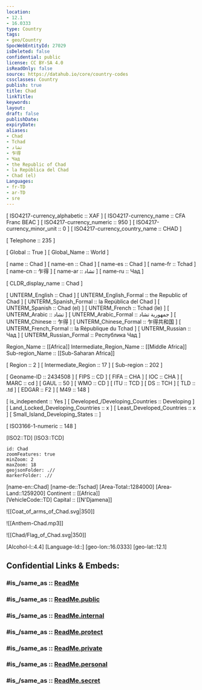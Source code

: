 ```yaml
---
location:
- 12.1
- 16.0333
type: Country
tags:
- geo/Country
SpocWebEntityId: 27029
isDeleted: false
confidential: public
license: CC BY-SA 4.0
isReadOnly: false
source: https://datahub.io/core/country-codes
cssclasses: Country
publish: true
title: Chad
linkTitle: 
keywords: 
layout: 
draft: false
publishDate: 
expiryDate: 
aliases:
- Chad
- Tchad
- تشاد
- 乍得
- Чад
- the Republic of Chad
- la República del Chad
- Chad (el)
Languages:
- fr-TD
- ar-TD
- sre
---
```



[	ISO4217-currency_alphabetic	 :: XAF ] 
[	ISO4217-currency_name	 :: CFA Franc BEAC ] 
[	ISO4217-currency_numeric	 :: 950 ] 
[	ISO4217-currency_minor_unit	 :: 0 ] 
[	ISO4217-currency_country_name	 :: CHAD ] 

[	Telephone	 :: 235 ] 

[	Global	 :: True ] 
[	Global_Name	 :: World ] 

[	name	 :: Chad ] 
[	name-en	 :: Chad ] 
[	name-es	 :: Chad ] 
[	name-fr	 :: Tchad ] 
[	name-cn	 :: 乍得 ] 
[	name-ar	 :: تشاد ] 
[	name-ru	 :: Чад ] 

[	CLDR_display_name	 :: Chad ] 

[	UNTERM_English	 :: Chad ] 
[	UNTERM_English_Formal	 :: the Republic of Chad ] 
[	UNTERM_Spanish_Formal	 :: la República del Chad ] 
[	UNTERM_Spanish	 :: Chad (el) ] 
[	UNTERM_French	 :: Tchad (le) ] 
[	UNTERM_Arabic	 :: تشاد ] 
[	UNTERM_Arabic_Formal	 :: جمهورية تشاد ] 
[	UNTERM_Chinese	 :: 乍得 ] 
[	UNTERM_Chinese_Formal	 :: 乍得共和国 ] 
[	UNTERM_French_Formal	 :: la République du Tchad ] 
[	UNTERM_Russian	 :: Чад ] 
[	UNTERM_Russian_Formal	 :: Республика Чад ] 

Region_Name ::  [[Africa]] 
Intermediate_Region_Name ::  [[Middle Africa]] 
Sub-region_Name ::  [[Sub-Saharan Africa]] 

[	Region	 :: 2 ] 
[	Intermediate_Region	 :: 17 ] 
[	Sub-region	 :: 202 ] 

[	Geoname-ID	 :: 2434508 ] 
[	FIPS	 :: CD ] 
[	FIFA	 :: CHA ] 
[	IOC	 :: CHA ] 
[	MARC	 :: cd ] 
[	GAUL	 :: 50 ] 
[	WMO	 :: CD ] 
[	ITU	 :: TCD ] 
[	DS	 :: TCH ] 
[	TLD	 :: .td ] 
[	EDGAR	 :: F2 ] 
[	M49	 :: 148 ] 

[	is_independent	 :: Yes ] 
[	Developed_/Developing_Countries	 :: Developing ] 
[	Land_Locked_Developing_Countries	 :: x ] 
[	Least_Developed_Countries	 :: x ] 
[	Small_Island_Developing_States	 ::  ] 

[	ISO3166-1-numeric	 :: 148 ] 



[ISO2::TD] 
[ISO3::TCD] 
```leaflet
id: Chad
zoomFeatures: true 
minZoom: 2 
maxZoom: 18
geojsonFolder: .//
markerFolder: .//
```

[name-en::Chad] 
[name-de::Tschad] 
[Area-Total::1284000] 
[Area-Land::1259200] 
Continent :: [[Africa]]  
[VehicleCode::TD] 
Capital :: [[N'Djamena]]  

![[Coat_of_arms_of_Chad.svg|350]] 

![[Anthem-Chad.mp3]] 

![[Chad/Flag_of_Chad.svg|350]] 

[Alcohol-l::4.4] 
[Language-Id::] 
[geo-lon::16.0333] 
[geo-lat::12.1] 


## Confidential Links & Embeds: 

### #is_/same_as :: [ReadMe](/_Standards/Earth/Continent/Africa/Africa~Central/Chad/ReadMe.md) 

### #is_/same_as :: [ReadMe.public](/_public/Earth/Continent/Africa/Africa~Central/Chad/ReadMe.public.md) 

### #is_/same_as :: [ReadMe.internal](/_internal/Earth/Continent/Africa/Africa~Central/Chad/ReadMe.internal.md) 

### #is_/same_as :: [ReadMe.protect](/_protect/Earth/Continent/Africa/Africa~Central/Chad/ReadMe.protect.md) 

### #is_/same_as :: [ReadMe.private](/_private/Earth/Continent/Africa/Africa~Central/Chad/ReadMe.private.md) 

### #is_/same_as :: [ReadMe.personal](/_personal/Earth/Continent/Africa/Africa~Central/Chad/ReadMe.personal.md) 

### #is_/same_as :: [ReadMe.secret](/_secret/Earth/Continent/Africa/Africa~Central/Chad/ReadMe.secret.md)

